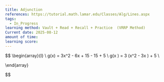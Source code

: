 ```yaml
---
title: Adjunction
references: https://tutorial.math.lamar.edu/Classes/Alg/Lines.aspx
tags:
  - In_Progress
learning method: Vault + Read + Recall + Practice  (VRRP Method)
Current date: 2025-08-12
amount of time: 
learning score:
---
```


$$
\begin{array}{l}  \\
g(x)  = 3x^2 - 6x +  15 - 15   + 5    \\
g(x )   =  3 (x^2 - 3x   ) +  5   \\

\end{array}

$$